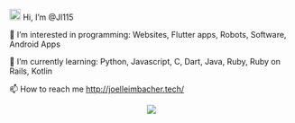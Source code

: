  <img src="https://media.giphy.com/media/hvRJCLFzcasrR4ia7z/giphy.gif" width="20"> Hi, I’m @Jl115
 
 👀 I’m interested in programming: Websites, Flutter apps, Robots, Software, Android Apps
 
 🌱 I’m currently learning: Python, Javascript, C, Dart, Java, Ruby, Ruby on Rails, Kotlin
 
 📫 How to reach me http://joelleimbacher.tech/

<p align="center" >
<a href="https://github.com/anuraghazra/github-readme-stats"> 
    <img  src="https://github-readme-stats.vercel.app/api?username=Jl115&&show_icons=true&theme=radical"/>
  </a>

</p>
